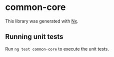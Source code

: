 # common-core

This library was generated with [Nx](https://nx.dev).

## Running unit tests

Run `ng test common-core` to execute the unit tests.
